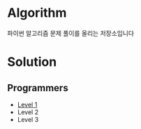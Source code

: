 # Algorithm
파이썬 알고리즘 문제 풀이를 올리는 저장소입니다

# Solution

## Programmers
- [Level 1](https://github.com/jaeeun49/Programmers-Algorithm/tree/main/Level%201)
- Level 2
- Level 3 
